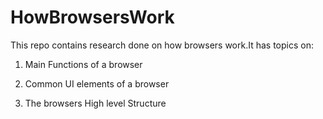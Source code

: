 # HowBrowsersWork
This repo contains research done on how browsers work.It has topics on:

1. Main Functions of a browser

2. Common UI elements of a browser

3. The browsers High level Structure


